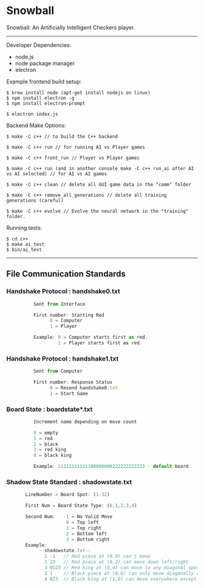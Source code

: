 # Snowball
Snowball: An Artificially Intelligent Checkers player.
____

Developer Dependencies:

  - node.js
  - node package manager
  - electron

Example frontend build setup:

```
$ brew install node (apt-get install nodejs on linux)
$ npm install electron -g
$ npm install electron-prompt

$ electron index.js
```
Backend Make Options:

```
$ make -C c++ // to build the C++ backend

$ make -C c++ run // for running AI vs Player games

$ make -C c++ front_run // Player vs Player games

$ make -C c++ run (and in another console make -C c++ run_ai after AI vs AI selected) // for AI vs AI games

$ make -C c++ clean // delete all GUI game data in the "comm" folder

$ make -C c++ remove_all_generations // delete all training generations (careful)

$ make -C c++ evolve // Evolve the neural network in the "training" folder.
 ```


Running tests:

```
$ cd c++
$ make ai_test
$ bin/ai_test
```
____

## File Communication Standards

### Handshake Protocol : handshake0.txt
```js
          Sent from Interface

          First number: Starting Red
                0 = Computer
                1 = Player

          Example: 0 = Computer starts first as red.
                   1 = Player starts first as red.
```

### Handshake Protocol : handshake1.txt
```js
          Sent from Computer

          First number: Response Status
                0 = Resend handshake0.txt
                1 = Start Game
```

### Board State : boardstate*.txt
```js
          Increment name depending on move count

          0 = empty
          1 = red
          2 = black
          3 = red king
          4 = black king

          Example: 11111111111100000000222222222222 - default board
```

### Shadow State Standard : shadowstate.txt
```js
       LineNumber = Board Spot: (1-32)

       First Num = Board State Type: (0,1,2,3,4)

       Second Num:   -1 = No Valid Move
                      0 = Top left
                      1 = Top right
                      2 = Bottom left
                      3 = Bottom right
       Example:
            --shadowstate.txt--
              1 -1   // Red piece at (0,0) can't move
              1 23   // Red piece at (0,2) can move down left/right
              3 0123 // Red king at (0,4) can move to any diagonal spot
              2 1    // Black piece at (0,6) can only move diagonally right
              4 023  // Black king at (1,0) can move everywhere except top right
```

